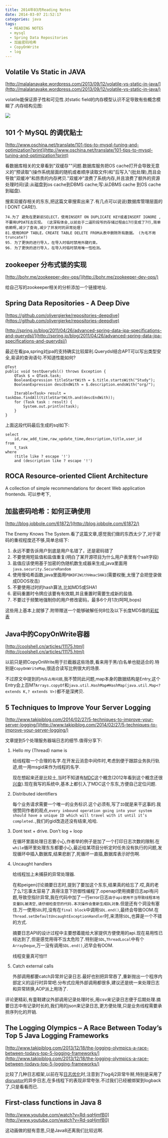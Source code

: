 ```yaml
---
title: 2014年03月Reading Notes
date: 2014-03-07 21:52:17
categories: java
tags:
  - READING NOTES
  - mysql
  - Spring Data Repositories
  - 加盐密码哈希
  - CopyOnWrite
  - log
---
```


## Volatile Vs Static in JAVA

[http://malalanayake.wordpress.com/2013/09/12/volatile-vs-static-in-java/](http://malalanayake.wordpress.com/2013/09/12/volatile-vs-static-in-java/)

volatile能保证原子性和可见性.对static field的内存模型认识不足导致有些概念模糊了.内存结构见图:

![](2014-03-reading-notes/volatilevsstaticinjava.png)

<!--more-->

## 101 个 MySQL 的调优贴士

[http://www.oschina.net/translate/101-tips-to-mysql-tuning-and-optimization?print](http://www.oschina.net/translate/101-tips-to-mysql-tuning-and-optimization?print)

看数据库相关的文章看到"双缓存""问题.数据库服务把OS cache打开会导致无意义的"预读取"(操作系统层面的随机或者顺序读取文件)和"后写入"(批处理),而且会导致"双缓冲"和昂贵的内存拷贝."双缓冲"浪费了系统内存,并且浪费了额外的资源处理时间(读:从磁盘到os cache到DBMS cache;写:从DBMS cache 到OS cache 到磁盘).

搜索双缓存相关的东东,把这篇文章搜索出来了.有几点可以说说(数据库管理层面的I DONT CARE!).

	74.为了 避免在更新前SELECT，使用INSERT ON DUPLICATE KEY或者INSERT IGNORE ,不要用UPDATE去实现。 (这深有体会,以前处于二逼阶段写的存储过程由17行变成了7行,简单依赖啊,减少了查询,减少了并发时的异常处理)
	81.使用DROP TABLE，CREATE TABLE DELETE FROM从表中删除所有数据。 (为毛不用truncate?)
	95. 为了更快的进行导入，在导入时临时禁用外键约束。
	96. 为了更快的进行导入，在导入时临时禁用唯一性检测。



## zookeeper 分布式锁的实现

[http://bohr.me/zookeeper-dev-ops/](http://bohr.me/zookeeper-dev-ops/)

给自己写的zookeeper相关的分析添加一个链接地址.


## Spring Data Repositories - A Deep Dive

[https://github.com/olivergierke/repositories-deepdive](https://github.com/olivergierke/repositories-deepdive)

[http://spring.io/blog/2011/04/26/advanced-spring-data-jpa-specifications-and-querydsl/](http://spring.io/blog/2011/04/26/advanced-spring-data-jpa-specifications-and-querydsl/)


最近在看jpa,spring对jpa的支持确实比较犀利.Querydsl结合APT可以写出类型安全,易读的查询语句.不知道性能如何?

	@Test
	public void testQuerydsl() throws Exception {
		QTask $ = QTask.task;
		BooleanExpression titleStartWith = $.title.startsWith("Study");
		BooleanExpression descEndWith = $.description.endsWith("org/");

		Iterable<Task> result = taskDao.findAll(titleStartWith.and(descEndWith));
		for (Task task : result) {
			System.out.println(task);
		}
	}
上面这段代码最后生成的sql如下:

	select
        id,raw_add_time,raw_update_time,description,title,user_id
    from
        t_task  
    where
        (title like ? escape '!')
        and (description like ? escape '!')

## ROCA Resource-oriented Client Architecture

A collection of simple recommendations for decent Web application frontends.
可以参考下,


## 加盐密码哈希：如何正确使用

[http://blog.jobbole.com/61872/](http://blog.jobbole.com/61872/)

The Enemy Knows The System.看了这篇文章,感觉我们做的东西太少了,对于密码的重视程度还不够,简单总结下:

1. 永远不要告诉用户到底是用户名错了，还是密码错了
2. 不要使用短盐值和盐值重复(明白了某开源项目为什么用户表里有个salt字段)
3. 盐值应该使用基于加密的伪随机数生成器来生成,java里面用`java.security.SecureRandom`
4. 使用慢哈希函数,java里面用`PBKDF2WithHmacSHA1`(需要权衡,太慢了会把登录做成DDOS攻击)
5. 不要使用过时的hash算法,比如MD5或SHA1
6. 密码重置时令牌应该要有有效期,并且重置时需要生成新的盐值.
7. 不要过于频繁地强制你的用户修改密码，最多6个月1次(呵呵,bops)

这些用上基本上就够了.附带赠送一个能够破解任何8位及以下长度MD5值的[彩虹表](https://www.freerainbowtables.com/en/tables2/)

## Java中的CopyOnWrite容器

[http://coolshell.cn/articles/11175.html](http://coolshell.cn/articles/11175.html)

以前只是把CopyOnWrite用于拦截器这些场景,看来用于黑/白名单也挺适合的.特别是`CopyOnWriteMap`,很适合读写比例很大的场景.

不过原文中提到的`内存占用问题`,我不赞同此问题,map本身的数据结构是Entry,这个Entry会上百M?`Arrays.copyOf`和`java.util.HashMap#HashMap(java.util.Map<? extends K,? extends V>)`都不是深拷贝.

## 5 Techniques to Improve Your Server Logging

[http://www.takipiblog.com/2014/02/27/5-techniques-to-improve-your-server-logging/](http://www.takipiblog.com/2014/02/27/5-techniques-to-improve-your-server-logging/)

文章提到5个处理服务器端日志的细节.值得分享下:

1. Hello my (Thread) name is

   给线程取一个合理的名字.在开发云消息中间件时,考虑到便于跟踪业务执行轨迹,统一用msgid来作为线程的名字.

   现在想起来还是比较土,当时不知道有[MDC](http://logback.qos.ch/manual/mdc.html)这个概念(2012年看到这个概念还很[兴奋](http://www.weibo.com/1880205234/yyHbX4elU?mod=weibotime)).现在我写的系统中,基本上都引入了MDC这个东东,方便自己定位问题.

2. Distributed identifiers

	每个业务请求需要一个唯一的业务标识.这个必须有,写了`ID`就是来干这事的.我很赞同作者的观点,` every inbound operation going into your system should have a unique ID which will travel with it until it’s completed. `,我们的gid改造还没有结束,哈哈.

3. Dont text + drive. Don’t log + loop

	在循环里面处理日志要小心,作者举的例子是加了一个打印日志次数的限制.在`while`循环里处理东东都要小心,最近给某项目分析定时任务没有执行的问题,发现循环中插入数据库,结果悲剧了,死循环一直插,数据库表示好伤啊.

4. Uncaught handlers

	给线程加上未捕获的异常处理器.

	在和peigen讨论摘要日志时,提到了要加这个东东,结果真的给忘了.哎,真的老了么?忘事太容易了.真得注意下防御性编程了.openapi使用摘要日志api有问题,导致空指针异常,我在代码中加了一行error日志`由于api使用不当导致线程本地变量DL被清空,请仔细检查您的代码.本次操作会重新生成DL对象`.但是还有个洞没有塞住.万一使用`SDL`时,没有在`final block`中调用`SDL.end()`,最终会导致OOM.在`Thread.setDefaultUncaughtExceptionHandler`时,来清除`SDL`,也算是一个不错的方式.

	摘要日志API的设计过程中主要想着能给大家提供方便使用的api.现在易用性已经达到了,但是感觉用得不当太危险了.特别是`SDL`,`ThreadLocal`中有个`ArrayDeque`,万一没有调用`SDL.end()`,迟早会有OOM.

	线程变量真可怕!!!

5. Catch external calls

	外部调用都要catch异常并记录日志.最好也别把异常吞了,重新抛出一个程序内部定义的运行时异常吧.分布式应用外部调用都很多,建议还是统一来处理日志和异常转换,AOP派上用场了.

评论更精彩,有童鞋建议外部调用记录处理时长,用csv来记录日志便于后期处理.摘要日志中有记录时长的,我们用的json来记录日志,更方便处理,只是业务线程需要承担序列化的开销.

## The Logging Olympics – A Race Between Today’s Top 5 Java Logging Frameworks

[http://www.takipiblog.com/2013/12/18/the-logging-olympics-a-race-between-todays-top-5-logging-frameworks/](http://www.takipiblog.com/2013/12/18/the-logging-olympics-a-race-between-todays-top-5-logging-frameworks/)

比较了几种日志框架,以前在写[日志优化](http://bohr.me/2013/07/09/log-tuning.html)时,注意到了log4j2异常牛掰,特别是采用了[disruptor](http://logging.apache.org/log4j/2.x/manual/async.html)的异步日志,在多线程下的表现非常夸张.不过我们已经被绑架到logback了,只是看看而已.

## First-class functions in Java 8

[http://www.youtube.com/watch?v=Rd-sqHjmfB0](http://www.youtube.com/watch?v=Rd-sqHjmfB0)

这动画做的挺有意思,只是Java8还离我们比较远啊.
